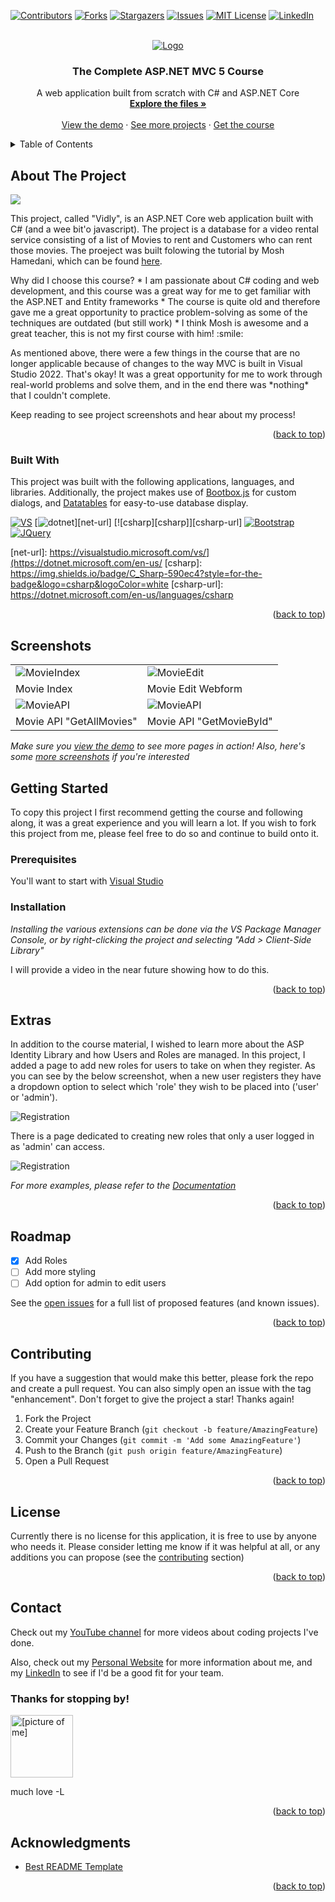 <a name="readme-top"></a>



<!-- PROJECT SHIELDS -->
<!--
*** I'm using markdown "reference style" links for readability.
*** Reference links are enclosed in brackets [ ] instead of parentheses ( ).
*** See the bottom of this document for the declaration of the reference variables
*** for contributors-url, forks-url, etc. This is an optional, concise syntax you may use.
*** https://www.markdownguide.org/basic-syntax/#reference-style-links
-->
[![Contributors][contributors-shield]][contributors-url]
[![Forks][forks-shield]][forks-url]
[![Stargazers][stars-shield]][stars-url]
[![Issues][issues-shield]][issues-url]
[![MIT License][license-shield]][license-url]
[![LinkedIn][linkedin-shield]][linkedin-url]



<!-- PROJECT LOGO -->
<br />
<div align="center">
  <a href="https://codewithmosh.com/">
    <img src="https://process.fs.teachablecdn.com/ADNupMnWyR7kCWRvm76Laz/resize=height:120/https://file-uploads.teachablecdn.com/be9f614a58674fe1a67044fb1158fff1/79b0bba8c4c441e5bbe715364cb9e770" alt="Logo">
  </a>

  <h3 align="center">The Complete ASP.NET MVC 5 Course</h3>

  <p align="center">
    A web application built from scratch with C# and ASP.NET Core
    <br />
    <a href="https://github.com/lorenarms/Vidly/tree/master/Vidly"><strong>Explore the files »</strong></a>
    <br />
    <br />
    <a href="https://github.com/othneildrew/Best-README-Template/issues">View the demo</a>
    ·
    <a href="https://www.youtube.com/watch?v=ltE63Xm3bh4&list=PLhz6FAyiBzY6kAOeiksSwaB5887EGQIyY">See more projects</a>
    ·
    <a href="https://codewithmosh.com/p/asp-net-mvc">Get the course</a>
  </p>
</div>



<!-- TABLE OF CONTENTS -->
<details>
  <summary>Table of Contents</summary>
  <ol>
    <li>
      <a href="#about-the-project">About The Project</a>
      <ul>
        <li><a href="#built-with">Built With</a></li>
      </ul>
    </li>
    <li>
      <a href="#screenshots">Screenshots</a>
    </li>
    <li>
      <a href="#getting-started">Getting Started</a>
      <ul>
        <li><a href="#prerequisites">Prerequisites</a></li>
        <li><a href="#installation">Installation</a></li>
      </ul>
    </li>
    <li><a href="#extras">Extras</a></li>
    <li><a href="#roadmap">Roadmap</a></li>
    <li><a href="#contributing">Contributing</a></li>
    <li><a href="#license">License</a></li>
    <li><a href="#contact">Contact</a></li>
    <li><a href="#acknowledgments">Acknowledgments</a></li>
  </ol>
</details>



<!-- ABOUT THE PROJECT -->
## About The Project
<p>
<img src="https://github.com/lorenarms/Vidly/blob/master/Vidly/Screenshots/Movies%20index.png">
<p/>
<p>
This project, called "Vidly", is an ASP.NET Core web application built with C# (and a wee bit'o javascript). The project is a database for a video rental service consisting of a list of Movies to rent and Customers who can rent those movies. The proeject was built folowing the tutorial by Mosh Hamedani, which can be found <a href="https://codewithmosh.com/p/asp-net-mvc">here</a>.
</p>
<p>
Why did I choose this course?
* I am passionate about C# coding and web development, and this course was a great way for me to get familiar with the ASP.NET and Entity frameworks
* The course is quite old and therefore gave me a great opportunity to practice problem-solving as some of the techniques are outdated (but still work)
* I think Mosh is awesome and a great teacher, this is not my first course with him! :smile:
</p>
<p>
As mentioned above, there were a few things in the course that are no longer applicable because of changes to the way MVC is built in Visual Studio 2022. That's okay! It was a great opportunity for me to work through real-world problems and solve them, and in the end there was *nothing* that I couldn't complete.

Keep reading to see project screenshots and hear about my process!
</p>
<p align="right">(<a href="#readme-top">back to top</a>)</p>



### Built With

This project was built with the following applications, languages, and libraries. Additionally, the project makes use of <a href="https://bootboxjs.com/">Bootbox.js</a> for custom dialogs, and <a href="https://datatables.net/">Datatables</a> for easy-to-use database display.

[![VS][Visual Studio]][vs-url]
[![dotnet][dotnet]][net-url]
[![csharp][csharp]][csharp-url]
[![Bootstrap][Bootstrap.com]][Bootstrap-url]
[![JQuery][JQuery.com]][JQuery-url]

[Visual Studio]: https://img.shields.io/badge/visual_studio_2022-ffffff?style=for-the-badge&logo=visualstudio&logoColor=purple
[vs-url]: https://visualstudio.microsoft.com/vs/
[dotnet]: https://img.shields.io/badge/Microsoft_.net-ffffff?style=for-the-badge&logo=dotnet&logoColor=purple
[net-url]: https://visualstudio.microsoft.com/vs/](https://dotnet.microsoft.com/en-us/
[csharp]: https://img.shields.io/badge/C_Sharp-590ec4?style=for-the-badge&logo=csharp&logoColor=white
[csharp-url]: https://dotnet.microsoft.com/en-us/languages/csharp

<p align="right">(<a href="#readme-top">back to top</a>)</p>

## Screenshots

<table>
  <tr>
    <td><img src="https://github.com/lorenarms/Vidly/blob/master/Vidly/Screenshots/Movies%20index.png" alt="MovieIndex" width="auto">
    <td><img src="https://github.com/lorenarms/Vidly/blob/master/Vidly/Screenshots/Movies%20edit%20page.png" alt="MovieEdit" width="auto">
  </tr>
  <tr>
    <td>Movie Index</td>
    <td>Movie Edit Webform</td>
  </tr>
  <tr>
    <td><img src="https://github.com/lorenarms/Vidly/blob/master/Vidly/Screenshots/Movie%20api%20getallmovies.png" alt="MovieAPI" width="auto">
    <td><img src="https://github.com/lorenarms/Vidly/blob/master/Vidly/Screenshots/Movie%20api%20getonemovie.png" alt="MovieAPI" width="auto">
  </tr>
  <tr>
    <td>Movie API "GetAllMovies"</td>
    <td>Movie API "GetMovieById"</td>
  </tr>
</table>

_Make sure you <a href="#">view the demo</a> to see more pages in action!_
_Also, here's some <a href="https://github.com/lorenarms/Vidly/tree/master/Vidly/Screenshots">more screenshots</a> if you're interested_

<!-- GETTING STARTED -->
## Getting Started

To copy this project I first recommend getting the course and following along, it was a great experience and you will learn a lot. If you wish to fork this project from me, please feel free to do so and continue to build onto it.

### Prerequisites

You'll want to start with <a href="https://visualstudio.microsoft.com/">Visual Studio</a>

### Installation

_Installing the various extensions can be done via the VS Package Manager Console, or by right-clicking the project and selecting "Add > Client-Side Library"_

I will provide a video in the near future showing how to do this.

<p align="right">(<a href="#readme-top">back to top</a>)</p>


<!-- OTHER ITEMS -->
## Extras

In addition to the course material, I wished to learn more about the ASP Identity Library and how Users and Roles are managed. In this project, I added a page to add new roles for users to take on when they register. As you can see by the below screenshot, when a new user registers they have a dropdown option to select which 'role' they wish to be placed into ('user' or 'admin').

 <img src="https://github.com/lorenarms/Vidly/blob/master/Vidly/Screenshots/New%20user%20registration.png" alt="Registration">
 
 There is a page dedicated to creating new roles that only a user logged in as 'admin' can access.
 
 <img src="https://github.com/lorenarms/Vidly/blob/master/Vidly/Screenshots/Roles%20page.png" alt="Registration">

_For more examples, please refer to the [Documentation](https://github.com/lorenarms/Vidly/tree/master/Vidly/Screenshotsm)_

<p align="right">(<a href="#readme-top">back to top</a>)</p>



<!-- ROADMAP -->
## Roadmap

- [x] Add Roles
- [ ] Add more styling
- [ ] Add option for admin to edit users

See the [open issues](https://github.com/lorenarms/Vidly/issues) for a full list of proposed features (and known issues).

<p align="right">(<a href="#readme-top">back to top</a>)</p>



<!-- CONTRIBUTING -->
## Contributing

If you have a suggestion that would make this better, please fork the repo and create a pull request. You can also simply open an issue with the tag "enhancement".
Don't forget to give the project a star! Thanks again!

1. Fork the Project
2. Create your Feature Branch (`git checkout -b feature/AmazingFeature`)
3. Commit your Changes (`git commit -m 'Add some AmazingFeature'`)
4. Push to the Branch (`git push origin feature/AmazingFeature`)
5. Open a Pull Request

<p align="right">(<a href="#readme-top">back to top</a>)</p>



<!-- LICENSE -->
## License

Currently there is no license for this application, it is free to use by anyone who needs it. Please consider letting me know if it was helpful at all, or any additions you can propose (see the <a href="#contributing">contributing</a> section)

<p align="right">(<a href="#readme-top">back to top</a>)</p>



<!-- CONTACT -->
## Contact

<p>Check out my <a href="https://www.youtube.com/channel/UCGtp8PRHgPCQHYoSxbMST8A" target="_blank">YouTube channel</a> for more videos about coding projects I've done.</p>
<p>Also, check out my <a href="http://artllj.com" target="_blank">Personal Website</a> for more information about me, and my <a href="https://www.linkedin.com/in/lorenarms95/" target="_blank">LinkedIn</a> to see if I'd be a good fit for your team. </p>
<h3>Thanks for stopping by!</h3>
<img src="https://github.com/lorenarms/SNHU_CS_370_Emerging_Trends_in_CS/blob/main/images/profile.png" alt="[picture of me]" style="width:100px;">
<p>much love
-L
</p>

<p align="right">(<a href="#readme-top">back to top</a>)</p>



<!-- ACKNOWLEDGMENTS -->
## Acknowledgments

* [Best README Template](https://github.com/lorenarms/README-Template)

<p align="right">(<a href="#readme-top">back to top</a>)</p>



<!-- MARKDOWN LINKS & IMAGES -->
<!-- https://www.markdownguide.org/basic-syntax/#reference-style-links -->
[contributors-shield]: https://img.shields.io/github/contributors/lorenarms/vidly.svg?style=for-the-badge
[contributors-url]: https://github.com/lorenarms/Vidly/graphs/contributors
[forks-shield]: https://img.shields.io/github/forks/lorenarms/vidly.svg?style=for-the-badge
[forks-url]: https://github.com/lorenarms/Vidly/forks
[stars-shield]: https://img.shields.io/github/stars/lorenarms/vidly.svg?style=for-the-badge
[stars-url]: https://github.com/lorenarms/Vidly/stargazers
[issues-shield]: https://img.shields.io/github/issues/lorenarms/vidly.svg?style=for-the-badge
[issues-url]: https://github.com/lorenarms/Vidly/issues
[license-shield]: https://img.shields.io/github/license/lorenarms/vidly.svg?style=for-the-badge
[license-url]: https://github.com/lorenarms/vidly/blob/master/LICENSE.txt
[linkedin-shield]: https://img.shields.io/badge/-LinkedIn-black.svg?style=for-the-badge&logo=linkedin&colorB=555
[linkedin-url]: https://linkedin.com/in/lorenarms95


[product-screenshot]: https://github.com/lorenarms/Vidly/blob/master/Vidly/Screenshots/Movies%20index.png


[Next.js]: https://img.shields.io/badge/next.js-000000?style=for-the-badge&logo=nextdotjs&logoColor=white
[Next-url]: https://nextjs.org/
[React.js]: https://img.shields.io/badge/React-20232A?style=for-the-badge&logo=react&logoColor=61DAFB
[React-url]: https://reactjs.org/
[Vue.js]: https://img.shields.io/badge/Vue.js-35495E?style=for-the-badge&logo=vuedotjs&logoColor=4FC08D
[Vue-url]: https://vuejs.org/
[Angular.io]: https://img.shields.io/badge/Angular-DD0031?style=for-the-badge&logo=angular&logoColor=white
[Angular-url]: https://angular.io/
[Svelte.dev]: https://img.shields.io/badge/Svelte-4A4A55?style=for-the-badge&logo=svelte&logoColor=FF3E00
[Svelte-url]: https://svelte.dev/
[Laravel.com]: https://img.shields.io/badge/Laravel-FF2D20?style=for-the-badge&logo=laravel&logoColor=white
[Laravel-url]: https://laravel.com
[Bootstrap.com]: https://img.shields.io/badge/Bootstrap-563D7C?style=for-the-badge&logo=bootstrap&logoColor=white
[Bootstrap-url]: https://getbootstrap.com
[JQuery.com]: https://img.shields.io/badge/jQuery-0769AD?style=for-the-badge&logo=jquery&logoColor=white
[JQuery-url]: https://jquery.com 
